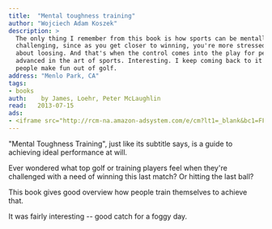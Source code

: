 ```yaml
---
title:	"Mental toughness training"
author: "Wojciech Adam Koszek"
description: >
  The only thing I remember from this book is how sports can be mentally
  challenging, since as you get closer to winning, you're more stressed out
  about loosing. And that's when the control comes into the play for people
  advanced in the art of sports. Interesting. I keep coming back to it when
  people make fun out of golf.
address: "Menlo Park, CA"
tags:
- books
auth:	 by James, Loehr, Peter McLaughlin
read:	2013-07-15
ads:
- <iframe src="http://rcm-na.amazon-adsystem.com/e/cm?lt1=_blank&bc1=FFFFFF&IS2=1&bg1=FFFFFF&fc1=000000&lc1=FF0000&t=wkoszek08-20&o=1&p=8&l=as4&m=amazon&f=ifr&ref=ss_til&asins=0452269989" style="width:120px;height:240px;" scrolling="no" marginwidth="0" marginheight="0" frameborder="0"></iframe>
---
```

"Mental Toughness Training", just like its subtitle says, is a guide to
achieving ideal performance at will.

Ever wondered what top golf or training players feel when they're challenged
with a need of winning this last match? Or hitting the last ball?

This book gives good overview how people train themselves to achieve that.

It was fairly interesting -- good catch for a foggy day.
